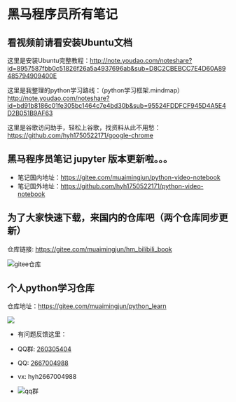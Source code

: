 # 黑马程序员所有笔记

## 看视频前请看安装Ubuntu文档

这里是安装Ubuntu完整教程：http://note.youdao.com/noteshare?id=8957587fbb0c51826f26a5a4937696ab&sub=D8C2CBEBCC7E4D60A89485794909400E

这里是我整理的python学习路线：（python学习框架.mindmap） http://note.youdao.com/noteshare?id=bd91b8186c01fe305bc1464c7e4bd30b&sub=95524FDDFCF945D4A5E4D2B051B9AF63

这里是谷歌访问助手，轻松上谷歌，找资料从此不用愁：https://github.com/hyh1750522171/google-chrome

## 黑马程序员笔记 jupyter 版本更新啦。。。

- 笔记国内地址：https://gitee.com/muaimingjun/python-video-notebook
- 笔记国外地址：https://github.com/hyh1750522171/python-video-notebook

## 为了大家快速下载，来国内的仓库吧（两个仓库同步更新）

仓库链接: https://gitee.com/muaimingjun/hm_bilibili_book

![gitee仓库](图片/gitee页面.png)

## 个人python学习仓库

仓库地址：https://gitee.com/muaimingjun/python_learn

![](图片/个人python库.png)

* 有问题反馈这里：
* QQ群: [260305404](https://jq.qq.com/?_wv=1027&k=2qrn6xvQ)

* QQ: [2667004988](http://wpa.qq.com/msgrd?v=3&uin=2667004988&site=qq&menu=yes)

* vx: hyh2667004988
* ![qq群](./图片/pythonQQ群.jpg)
